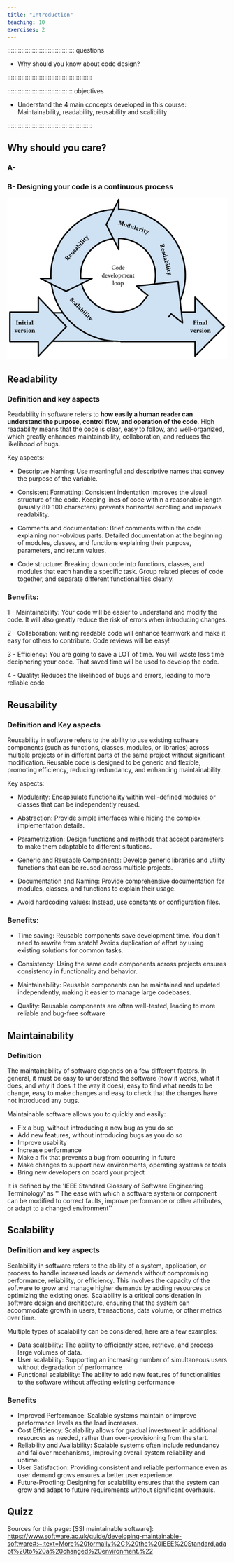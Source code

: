 ```yaml
---
title: "Introduction"
teaching: 10
exercises: 2
---
```


:::::::::::::::::::::::::::::::::::::: questions 

- Why should you know about code design?

::::::::::::::::::::::::::::::::::::::::::::::::

::::::::::::::::::::::::::::::::::::: objectives

- Understand the 4 main concepts developed in this course: Maintainability, readability, reusability and scalibility

::::::::::::::::::::::::::::::::::::::::::::::::

## Why should you care?

### A-  


### B- Designing your code is a continuous process

![Designing loop](fig/Loop.png)


## Readability

### Definition and key aspects
Readability in software refers to **how easily a human reader can understand the purpose, control flow, and operation of the code**. High readability means that the code is clear, easy to follow, and well-organized, which greatly enhances maintainability, collaboration, and reduces the likelihood of bugs.

Key aspects:

- Descriptve Naming: Use meaningful and descriptive names that convey the purpose of the variable.

- Consistent Formatting: Consistent indentation improves the visual structure of the code. Keeping lines of code within a reasonable length (usually 80-100 characters) prevents horizontal scrolling and improves readability.

- Comments and documentation: Brief comments within the code explaining non-obvious parts. Detailed documentation at the beginning of modules, classes, and functions explaining their purpose, parameters, and return values.

- Code structure: Breaking down code into functions, classes, and modules that each handle a specific task. Group related pieces of code together, and separate different functionalities clearly.

### Benefits:

1 - Maintainability: Your code will be easier to understand and modify the code. It will also greatly reduce the risk of errors when introducing changes.

2 - Collaboration: writing readable code will enhance teamwork and make it easy for others to contribute. Code reviews will be easy!

3 - Efficiency: You are going to save a LOT of time. You will waste less time deciphering your code. That saved time will be used to develop the code.

4 - Quality: Reduces the likelihood of bugs and errors, leading to more reliable code


## Reusability

### Definition and Key aspects

Reusability in software refers to the ability to use existing software components (such as functions, classes, modules, or libraries) across multiple projects or in different parts of the same project without significant modification. Reusable code is designed to be generic and flexible, promoting efficiency, reducing redundancy, and enhancing maintainability.

Key aspects:

- Modularity: Encapsulate functionality within well-defined modules or classes that can be independently reused.

- Abstraction: Provide simple interfaces while hiding the complex implementation details.

- Parametrization: Design functions and methods that accept parameters to make them adaptable to different situations.

- Generic and Reusable Components: Develop generic libraries and utility functions that can be reused across multiple projects.

- Documentation and Naming: Provide comprehensive documentation for modules, classes, and functions to explain their usage. 

- Avoid hardcoding values:  Instead, use constants or configuration files.


### Benefits:

- Time saving: Reusable components save development time. You don't need to rewrite from sratch! Avoids duplication of effort by using existing solutions for common tasks.

- Consistency: Using the same code components across projects ensures consistency in functionality and behavior. 

- Maintainability: Reusable components can be maintained and updated independently, making it easier to manage large codebases.

- Quality: Reusable components are often well-tested, leading to more reliable and bug-free software

## Maintainability

### Definition
The maintainability of software depends on a few different factors. In general, it must be easy to understand the software (how it works, what it does, and why it does it the way it does), easy to find what needs to be change, easy to make changes and easy to check that the changes have not introduced any bugs.

Maintainable software allows you to quickly and easily:

- Fix a bug, without introducing a new bug as you do so
- Add new features, without introducing bugs as you do so
- Improve usability
- Increase performance
- Make a fix that prevents a bug from occurring in future
- Make changes to support new environments, operating systems or tools
- Bring new developers on board your project


It is defined by the 'IEEE Standard Glossary of Software Engineering Terminology' as ''
The ease with which a software system or component can be modified to correct faults, improve performance or other attributes, or adapt to a changed environment''


## Scalability

### Definition and key aspects
Scalability in software refers to the ability of a system, application, or process to handle increased loads or demands without compromising performance, reliability, or efficiency. This involves the capacity of the software to grow and manage higher demands by adding resources or optimizing the existing ones. Scalability is a critical consideration in software design and architecture, ensuring that the system can accommodate growth in users, transactions, data volume, or other metrics over time.


Multiple types of scalability can be considered, here are a few examples:

- Data scalability: The ability to efficiently store, retrieve, and process large volumes of data.
- User scalability: Supporting an increasing number of simultaneous users without degradation of performance
- Functional scalability: The ability to add new features of functionalities to the software without affecting existing performance


### Benefits
- Improved Performance: Scalable systems maintain or improve performance levels as the load increases.
- Cost Efficiency: Scalability allows for gradual investment in additional resources as needed, rather than over-provisioning from the start.
- Reliability and Availability: Scalable systems often include redundancy and failover mechanisms, improving overall system reliability and uptime.
- User Satisfaction: Providing consistent and reliable performance even as user demand grows ensures a better user experience.
- Future-Proofing: Designing for scalability ensures that the system can grow and adapt to future requirements without significant overhauls.


## Quizz

[r-markdown]: https://rmarkdown.rstudio.com/



Sources for this page:
[SSI maintainable software]: https://www.software.ac.uk/guide/developing-maintainable-software#:~:text=More%20formally%2C%20the%20IEEE%20Standard,adapt%20to%20a%20changed%20environment.%22
